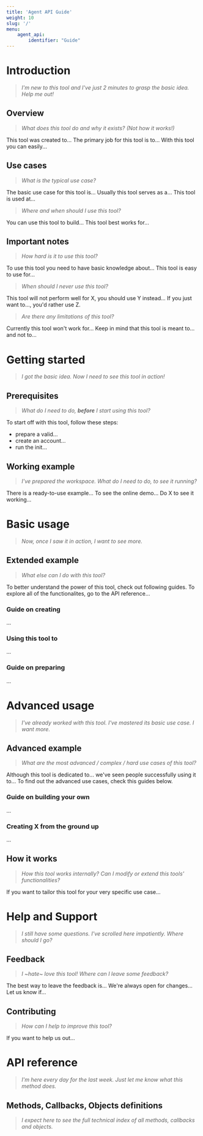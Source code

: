 ```yaml
---
title: 'Agent API Guide'
weight: 10
slug: '/'
menu: 
    agent_api: 
        identifier: "Guide"
---
```


# Introduction

>_I'm new to this tool and I've just 2 minutes to grasp the basic idea. Help me out!_

## Overview

>_What does this tool do and why it exists? (Not how it works!)_

This tool was created to... The primary job for this tool is to... With this tool you can easily...

## Use cases

>_What is the typical use case?_

The basic use case for this tool is... Usually this tool serves as a... This tool is used at...

>_Where and when should I use this tool?_

You can use this tool to build... This tool best works for... 

## Important notes

>_How hard is it to use this tool?_

To use this tool you need to have basic knowledge about... This tool is easy to use for...

>_When should I never use this tool?_

This tool will not perform well for X, you should use Y instead... If you just want to..., you'd rather use Z.

>_Are there any limitations of this tool?_

Currently this tool won't work for... Keep in mind that this tool is meant to... and not to...

# Getting started

>_I got the basic idea. Now I need to see this tool in action!_

## Prerequisites

>_What do I need to do, **before** I start using this tool?_

To start off with this tool, follow these steps:
- prepare a valid...
- create an account...
- run the init...

## Working example

>_I've prepared the workspace. What do I need to do, to see it running?_

There is a ready-to-use example... To see the online demo... Do X to see it working...

# Basic usage

>_Now, once I saw it in action, I want to see more._

## Extended example

>_What else can I do with this tool?_

To better understand the power of this tool, check out following guides. To explore all of the functionalites, go to the API reference... 

### Guide on creating

...

### Using this tool to

...

### Guide on preparing

...

# Advanced usage

>_I've already worked with this tool. I've mastered its basic use case. I want more._

## Advanced example
>_What are the most advanced / complex / hard use cases of this tool?_

Although this tool is dedicated to... we've seen people successfully using it to... To find out the advanced use cases, check this guides below.

### Guide on building your own

...

### Creating X from the ground up

...

## How it works
>_How this tool works internally? Can I modify or extend this tools' functionalities?_

If you want to tailor this tool for your very specific use case...

# Help and Support

>_I still have some questions. I've scrolled here impatiently. Where should I go?_

## Feedback

>_I ~hate~ love this tool! Where can I leave some feedback?_

The best way to leave the feedback is... We're always open for changes... Let us know if...

## Contributing

>_How can I help to improve this tool?_

If you want to help us out...

# API reference

>_I'm here every day for the last week. Just let me know what this method does._

## Methods, Callbacks, Objects definitions

>_I expect here to see the full technical index of all methods, callbacks and objects._